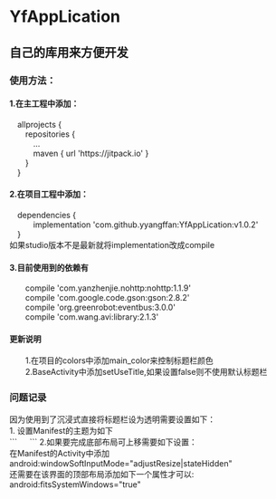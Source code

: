 # YfAppLication
<h2>自己的库用来方便开发</h2>
<h3>使用方法：</h3>
<h4>1.在主工程中添加：</h4>
&emsp;allprojects {<br>
&emsp;&emsp;repositories {<br>
&emsp;&emsp;&emsp;...<br>
&emsp;&emsp;&emsp;maven { url 'https://jitpack.io' }<br>
&emsp;&emsp;}<br>
&emsp;}<br>
<h4>2.在项目工程中添加：</h4>
&emsp;dependencies {<br>
&emsp;&emsp;&emsp;implementation 'com.github.yyangffan:YfAppLication:v1.0.2'<br>
&emsp;}<br>
如果studio版本不是最新就将implementation改成compile<br>
<h4>3.目前使用到的依赖有</h4>
&emsp;&emsp;compile 'com.yanzhenjie.nohttp:nohttp:1.1.9'<br>
&emsp;&emsp;compile 'com.google.code.gson:gson:2.8.2'<br>
&emsp;&emsp;compile 'org.greenrobot:eventbus:3.0.0'<br>
&emsp;&emsp;compile 'com.wang.avi:library:2.1.3'<br>
<h4>更新说明</h4>
&emsp;&emsp;1.在项目的colors中添加main_color来控制标题栏颜色<br>
&emsp;&emsp;2.BaseActivity中添加setUseTitle,如果设置false则不使用默认标题栏<br>


<h3>问题记录</h3>
因为使用到了沉浸式直接将标题栏设为透明需要设置如下：<br>
1. 设置Manifest的主题为如下<br>
```
&emsp;<style name="AppTheme" parent="Theme.AppCompat.Light.NoActionBar"><br>
&emsp;<!-- Customize your theme here. --><br>
&emsp;&emsp;<item name="colorPrimary">@color/colorPrimary</item><br>
&emsp;&emsp;<item name="colorPrimaryDark">@color/colorPrimaryDark</item><br>
&emsp;&emsp;<item name="colorAccent">@color/colorAccent</item><br>
&emsp;&emsp;<item name="android:windowTranslucentStatus">true</item><br>
&emsp;</style>
```
2.如果要完成底部布局可上移需要如下设置：<br>
在Manifest的Activity中添加<br>
android:windowSoftInputMode="adjustResize|stateHidden"<br>
还需要在该界面的顶部布局添加如下一个属性才可以:<br>
android:fitsSystemWindows="true"<br>



